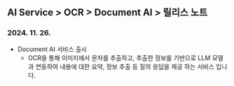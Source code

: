 ## AI Service > OCR > Document AI > 릴리스 노트

### 2024. 11. 26.
* Document AI 서비스 출시
  * OCR을 통해 이미지에서 문자를 추출하고, 추출한 정보를 기반으로 LLM 모델과 연동하여 내용에 대한 요약, 정보 추출 등 질의 응답을 제공 하는 서비스 입니다.